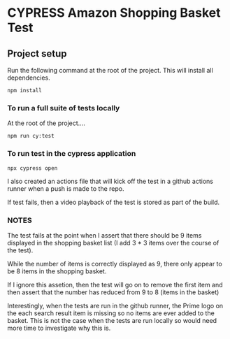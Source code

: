 # CYPRESS Amazon Shopping Basket Test

## Project setup
Run the following command at the root of the project. This will install all dependencies.
```
npm install
```

### To run a full suite of tests locally
At the root of the project....
```
npm run cy:test
```

### To run test in the cypress application

```
npx cypress open
```

I also created an actions file that will kick off the test in a github actions runner when a push is made to the repo.

If test fails, then a video playback of the test is stored as part of the build.

###  NOTES
The test fails at the point when I assert that there should be 9 items displayed in the shopping basket list (I add 3 * 3 items over the course of the test).

While the number of items is correctly displayed as 9, there only appear to be 8 items in the shopping basket.

If I ignore this assetion, then the test will go on to remove the first item and then assert that the number has reduced from 9 to 8 (items in the basket)

Interestingly, when the tests are run in the github runner, the Prime logo on the each search result item is missing so no items are ever added to the basket. This is not the case when the tests are run locally so would need more time to investigate why this is.
